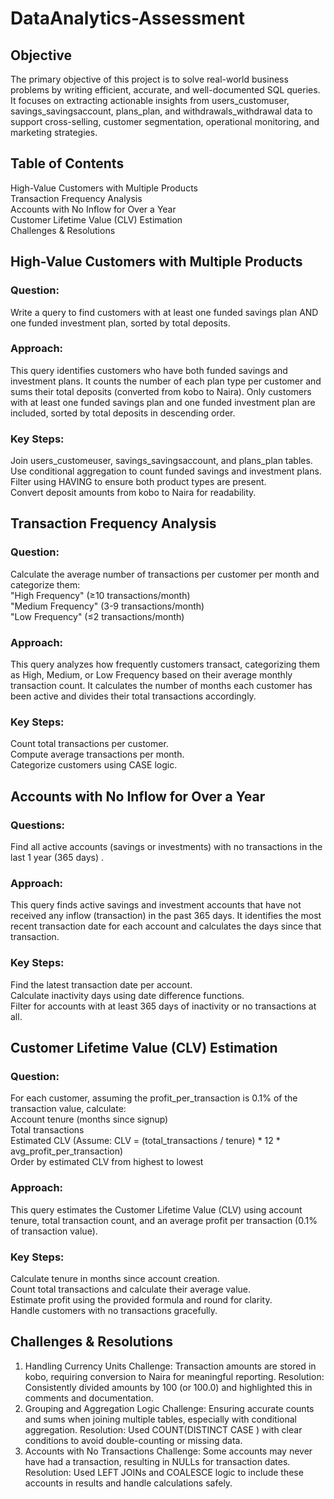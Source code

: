 # DataAnalytics-Assessment

## Objective
The primary objective of this project is to solve real-world business problems by writing efficient, accurate, and well-documented SQL queries. It focuses on extracting actionable insights from users_customuser, savings_savingsaccount, plans_plan, and withdrawals_withdrawal data to support cross-selling, customer segmentation, operational monitoring, and marketing strategies.

## Table of Contents  
High-Value Customers with Multiple Products  
Transaction Frequency Analysis  
Accounts with No Inflow for Over a Year  
Customer Lifetime Value (CLV) Estimation  
Challenges & Resolutions  

## High-Value Customers with Multiple Products  
### Question:  
Write a query to find customers with at least one funded savings plan AND one funded investment plan, sorted by total deposits.
### Approach:   
This query identifies customers who have both funded savings and investment plans. It counts the number of each plan type per customer and sums their total deposits (converted from kobo to Naira). Only customers with at least one funded savings plan and one funded investment plan are included, sorted by total deposits in descending order.
### Key Steps:  
Join users_customeuser, savings_savingsaccount, and plans_plan tables.  
Use conditional aggregation to count funded savings and investment plans.  
Filter using HAVING to ensure both product types are present.  
Convert deposit amounts from kobo to Naira for readability.  

## Transaction Frequency Analysis  
### Question:  
Calculate the average number of transactions per customer per month and categorize them:  
"High Frequency" (≥10 transactions/month)  
"Medium Frequency" (3-9 transactions/month)  
"Low Frequency" (≤2 transactions/month)  
### Approach:  
This query analyzes how frequently customers transact, categorizing them as High, Medium, or Low Frequency based on their average monthly transaction count. It calculates the number of months each customer has been active and divides their total transactions accordingly.
### Key Steps:  
Count total transactions per customer.  
Compute average transactions per month.  
Categorize customers using CASE logic.  

## Accounts with No Inflow for Over a Year  
### Questions:  
Find all active accounts (savings or investments) with no transactions in the last 1 year (365 days) .
### Approach:  
This query finds active savings and investment accounts that have not received any inflow (transaction) in the past 365 days. It identifies the most recent transaction date for each account and calculates the days since that transaction.  
### Key Steps:  
Find the latest transaction date per account.  
Calculate inactivity days using date difference functions.  
Filter for accounts with at least 365 days of inactivity or no transactions at all.  

## Customer Lifetime Value (CLV) Estimation  
### Question:  
For each customer, assuming the profit_per_transaction is 0.1% of the transaction value, calculate:  
Account tenure (months since signup)  
Total transactions  
Estimated CLV (Assume: CLV = (total_transactions / tenure) * 12 * avg_profit_per_transaction)  
Order by estimated CLV from highest to lowest  
### Approach:  
This query estimates the Customer Lifetime Value (CLV) using account tenure, total transaction count, and an average profit per transaction (0.1% of transaction value). 
### Key Steps:  
Calculate tenure in months since account creation.  
Count total transactions and calculate their average value.  
Estimate profit using the provided formula and round for clarity.  
Handle customers with no transactions gracefully.  

## Challenges & Resolutions  
1. Handling Currency Units
Challenge: Transaction amounts are stored in kobo, requiring conversion to Naira for meaningful reporting.
Resolution: Consistently divided amounts by 100 (or 100.0) and highlighted this in comments and documentation.
2. Grouping and Aggregation Logic
Challenge: Ensuring accurate counts and sums when joining multiple tables, especially with conditional aggregation.
Resolution: Used COUNT(DISTINCT CASE ) with clear conditions to avoid double-counting or missing data.
3. Accounts with No Transactions
Challenge: Some accounts may never have had a transaction, resulting in NULLs for transaction dates.
Resolution: Used LEFT JOINs and COALESCE logic to include these accounts in results and handle calculations safely.


